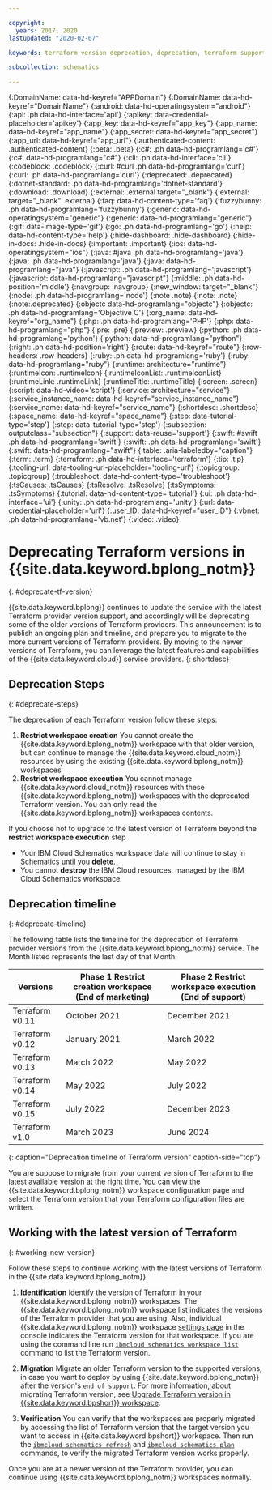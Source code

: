 ```yaml
---

copyright:
  years: 2017, 2020
lastupdated: "2020-02-07"

keywords: terraform version deprecation, deprecation, terraform support schematics

subcollection: schematics

---
```


{:DomainName: data-hd-keyref="APPDomain"}
{:DomainName: data-hd-keyref="DomainName"}
{:android: data-hd-operatingsystem="android"}
{:api: .ph data-hd-interface='api'}
{:apikey: data-credential-placeholder='apikey'}
{:app_key: data-hd-keyref="app_key"}
{:app_name: data-hd-keyref="app_name"}
{:app_secret: data-hd-keyref="app_secret"}
{:app_url: data-hd-keyref="app_url"}
{:authenticated-content: .authenticated-content}
{:beta: .beta}
{:c#: .ph data-hd-programlang='c#'}
{:c#: data-hd-programlang="c#"}
{:cli: .ph data-hd-interface='cli'}
{:codeblock: .codeblock}
{:curl: #curl .ph data-hd-programlang='curl'}
{:curl: .ph data-hd-programlang='curl'}
{:deprecated: .deprecated}
{:dotnet-standard: .ph data-hd-programlang='dotnet-standard'}
{:download: .download}
{:external: .external target="_blank"}
{:external: target="_blank" .external}
{:faq: data-hd-content-type='faq'}
{:fuzzybunny: .ph data-hd-programlang='fuzzybunny'}
{:generic: data-hd-operatingsystem="generic"}
{:generic: data-hd-programlang="generic"}
{:gif: data-image-type='gif'}
{:go: .ph data-hd-programlang='go'}
{:help: data-hd-content-type='help'}
{:hide-dashboard: .hide-dashboard}
{:hide-in-docs: .hide-in-docs}
{:important: .important}
{:ios: data-hd-operatingsystem="ios"}
{:java: #java .ph data-hd-programlang='java'}
{:java: .ph data-hd-programlang='java'}
{:java: data-hd-programlang="java"}
{:javascript: .ph data-hd-programlang='javascript'}
{:javascript: data-hd-programlang="javascript"}
{:middle: .ph data-hd-position='middle'}
{:navgroup: .navgroup}
{:new_window: target="_blank"}
{:node: .ph data-hd-programlang='node'}
{:note .note}
{:note: .note}
{:note:.deprecated}
{:objectc data-hd-programlang="objectc"}
{:objectc: .ph data-hd-programlang='Objective C'}
{:org_name: data-hd-keyref="org_name"}
{:php: .ph data-hd-programlang='PHP'}
{:php: data-hd-programlang="php"}
{:pre: .pre}
{:preview: .preview}
{:python: .ph data-hd-programlang='python'}
{:python: data-hd-programlang="python"}
{:right: .ph data-hd-position='right'}
{:route: data-hd-keyref="route"}
{:row-headers: .row-headers}
{:ruby: .ph data-hd-programlang='ruby'}
{:ruby: data-hd-programlang="ruby"}
{:runtime: architecture="runtime"}
{:runtimeIcon: .runtimeIcon}
{:runtimeIconList: .runtimeIconList}
{:runtimeLink: .runtimeLink}
{:runtimeTitle: .runtimeTitle}
{:screen: .screen}
{:script: data-hd-video='script'}
{:service: architecture="service"}
{:service_instance_name: data-hd-keyref="service_instance_name"}
{:service_name: data-hd-keyref="service_name"}
{:shortdesc: .shortdesc}
{:space_name: data-hd-keyref="space_name"}
{:step: data-tutorial-type='step'}
{:step: data-tutorial-type='step'} 
{:subsection: outputclass="subsection"}
{:support: data-reuse='support'}
{:swift: #swift .ph data-hd-programlang='swift'}
{:swift: .ph data-hd-programlang='swift'}
{:swift: data-hd-programlang="swift"}
{:table: .aria-labeledby="caption"}
{:term: .term}
{:terraform: .ph data-hd-interface='terraform'}
{:tip: .tip}
{:tooling-url: data-tooling-url-placeholder='tooling-url'}
{:topicgroup: .topicgroup}
{:troubleshoot: data-hd-content-type='troubleshoot'}
{:tsCauses: .tsCauses}
{:tsResolve: .tsResolve}
{:tsSymptoms: .tsSymptoms}
{:tutorial: data-hd-content-type='tutorial'}
{:ui: .ph data-hd-interface='ui'}
{:unity: .ph data-hd-programlang='unity'}
{:url: data-credential-placeholder='url'}
{:user_ID: data-hd-keyref="user_ID"}
{:vbnet: .ph data-hd-programlang='vb.net'}
{:video: .video}


# Deprecating Terraform versions in {{site.data.keyword.bplong_notm}}
{: #deprecate-tf-version}

{{site.data.keyword.bplong}} continues to update the service with the latest Terraform provider version support, and accordingly will be deprecating some of the older versions of Terraform providers. This announcement is to publish an ongoing plan and timeline, and prepare you to migrate to the more current versions of Terraform providers. By moving to the newer versions of Terraform, you can leverage the latest features and capabilities of the {{site.data.keyword.cloud}} service providers.
{: shortdesc}

## Deprecation Steps
{: #deprecate-steps}

The deprecation of each Terraform version follow these steps:
  1. **Restrict workspace creation** You cannot create the {{site.data.keyword.bplong_notm}} workspace with that older version, but can continue to manage the {{site.data.keyword.cloud_notm}} resources by using the existing {{site.data.keyword.bplong_notm}} workspaces
  2. **Restrict workspace execution** You cannot manage {{site.data.keyword.cloud_notm}} resources with these {{site.data.keyword.bplong_notm}} workspaces with the deprecated Terraform version. You can only read the {{site.data.keyword.bplong_notm}} workspaces contents.

If you choose not to upgrade to the latest version of Terraform beyond the **restrict workspace execution** step
  - Your IBM Cloud Schematics workspace data will continue to stay in Schematics until you **delete**.
  - You cannot **destroy** the IBM Cloud resources, managed by the IBM Cloud Schematics workspace.

## Deprecation timeline
{: #deprecate-timeline}

The following table lists the timeline for the deprecation of Terraform provider versions from the {{site.data.keyword.bplong_notm}} service. The Month listed represents the last day of that Month.

| Versions | Phase 1 Restrict creation workspace (End of marketing) | Phase 2 Restrict workspace execution (End of support)|
| ----- | ------ | ----- |
| Terraform v0.11 | October 2021 | December 2021 |
| Terraform v0.12 | January 2021 | March 2022 |
| Terraform v0.13 | March 2022 | May 2022 |
| Terraform v0.14 | May 2022 | July 2022 |
| Terraform v0.15 | July 2022 | December 2023 |
| Terraform v1.0  | March 2023 | June 2024 |
{: caption="Deprecation timeline of Terraform version" caption-side="top"}

You are suppose to migrate from your current version of Terraform to the latest available version at the right time. You can view the {{site.data.keyword.bplong_notm}} workspace configuration page and select the Terraform version that your Terraform configuration files are written.

## Working with the latest version of Terraform
{: #working-new-version}

Follow these steps to continue working with the latest versions of Terraform in the {{site.data.keyword.bplong_notm}}.

1. **Identification** Identify the version of Terraform in your {{site.data.keyword.bplong_notm}} workspaces. The {{site.data.keyword.bplong_notm}} workspace list indicates the versions of the Terraform provider that you are using. Also, individual {{site.data.keyword.bplong_notm}} workspace [settings page](/docs/schematics?topic=schematics-workspace-setup&interface=ui#import-template) in the console indicates the Terraform version for that workspace. If you are using the command line run [`ibmcloud schematics workspace list`](/docs/schematics?topic=schematics-schematics-cli-reference#schematics-workspace-list) command to list the Terraform version.

2. **Migration** Migrate an older Terraform version to the supported versions, in case you want to deploy by using {{site.data.keyword.bplong_notm}} after the version's `end of support`. For more information, about migrating Terraform version, see [Upgrade Terraform version in {{site.data.keyword.bpshort}} workspace](/docs/schematics?topic=schematics-migrating-terraform-version#migrate-steps).

3. **Verification** You can verify that the workspaces are properly migrated by accessing the list of Terraform version that the target version you want to access in {{site.data.keyword.bpshort}} workspace. Then run the [`ibmcloud schematics refresh`](/docs/schematics?topic=schematics-schematics-cli-reference#schematics-refresh) and [`ibmcloud schematics plan`](/docs/schematics?topic=schematics-schematics-cli-reference#schematics-plan) commands, to verify the migrated Terraform version works properly.

Once you are at a newer version of the Terraform provider, you can continue using {{site.data.keyword.bplong_notm}} workspaces normally.
